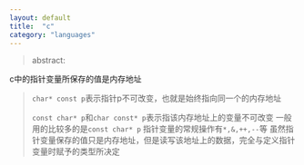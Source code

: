 ```yaml
---
layout: default
title:  "c"
category: "languages"
---
```

> abstract:

c中的指针变量所保存的值是内存地址
> `char* const p`表示指针p不可改变，也就是始终指向同一个的内存地址
>
> `const char* p`和`char const* p`表示指该内存地址上的变量不可改变
> 一般用的比较多的是`const char* p`
> 指针变量的常规操作有`*,&,++,--`等
> 虽然指针变量保存的值只是内存地址，但是读写该地址上的数据，完全与定义指针变量时赋予的类型所决定
 
